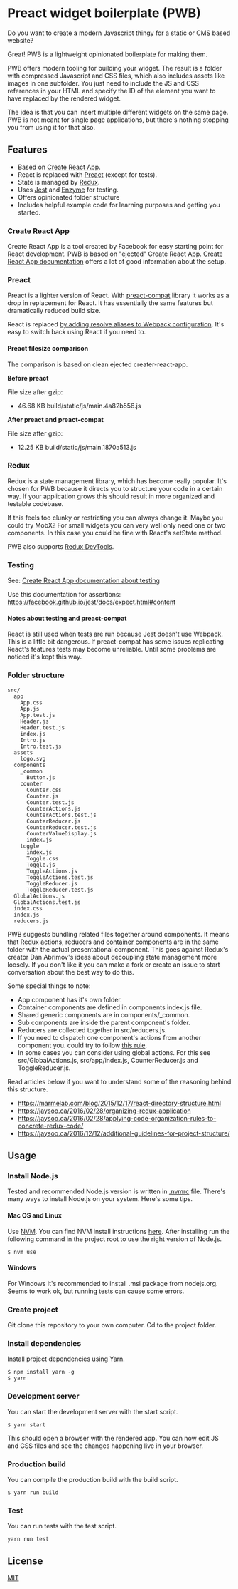 # Preact widget boilerplate (PWB)
Do you want to create a modern Javascript thingy for a static or CMS based
website?

Great! PWB is a lightweight opinionated boilerplate for making them.

PWB offers modern tooling for building your widget. The result is a folder
with compressed Javascript and CSS files, which also includes assets like
images in one subfolder. You just need to include the JS and CSS references in
your HTML and specify the ID of the element you want to have replaced by the
rendered widget.

The idea is that you can insert multiple different widgets on the same page.
PWB is not meant for single page applications, but there's nothing stopping you
from using it for that also. 

## Features
 - Based on [Create React App](https://github.com/facebookincubator/create-react-app).
 - React is replaced with [Preact](https://preactjs.com/) (except for tests).
 - State is managed by [Redux](http://redux.js.org/).
 - Uses [Jest](https://facebook.github.io/jest/) and [Enzyme](http://airbnb.io/enzyme/) for testing.
 - Offers opinionated folder structure
 - Includes helpful example code for learning purposes and getting you started.

### Create React App
Create React App is a tool created by Facebook for easy starting point for React
development. PWB is based on "ejected" Create React App. [Create
React App documentation](https://github.com/facebookincubator/create-react-app/blob/05f3f5ee81aec9429f00f57d17b499d8a22aadef/packages/react-scripts/template/README.md)
offers a lot of good information about the setup.

### Preact
Preact is a lighter version of React. With
[preact-compat](https://github.com/developit/preact-compat) library it works
as a drop in replacement for React. It has essentially the same features but
dramatically reduced build size.

React is replaced [by adding resolve aliases to Webpack configuration](https://github.com/developit/preact-compat#usage-with-webpack).
It's easy to switch back using React if you need to.

#### Preact filesize comparison
The comparison is based on clean ejected creater-react-app.

**Before preact**

File size after gzip:

  - 46.68 KB  build/static/js/main.4a82b556.js

**After preact and preact-compat**

File size after gzip:

  - 12.25 KB  build/static/js/main.1870a513.js

### Redux
Redux is a state management library, which has become really popular. It's chosen
for PWB because it directs you to structure your code in a certain way. If your
application grows this should result in more organized and testable codebase.

If this feels too clunky or restricting you can always change it. Maybe you could
try MobX? For small widgets you can very well only need one or two components.
In this case you could be fine with React's setState method.

PWB also supports [Redux DevTools](https://chrome.google.com/webstore/detail/redux-devtools/lmhkpmbekcpmknklioeibfkpmmfibljd).

### Testing
See: [Create React App documentation about testing](https://github.com/facebookincubator/create-react-app/blob/05f3f5ee81aec9429f00f57d17b499d8a22aadef/packages/react-scripts/template/README.md#running-tests)

Use this documentation for assertions: https://facebook.github.io/jest/docs/expect.html#content

#### Notes about testing and preact-compat
React is still used when tests are run because Jest doesn't use Webpack. This is a little
bit dangerous. If preact-compat has some issues replicating React's features
tests may become unreliable. Until some problems are noticed it's kept this
way.


### Folder structure
```
src/
  app
    App.css
    App.js
    App.test.js
    Header.js
    Header.test.js
    index.js
    Intro.js
    Intro.test.js
  assets
    logo.svg
  components
    _common
      Button.js
    counter
      Counter.css
      Counter.js
      Counter.test.js
      CounterActions.js
      CounterActions.test.js
      CounterReducer.js
      CounterReducer.test.js
      CounterValueDisplay.js
      index.js
    toggle
      index.js
      Toggle.css
      Toggle.js
      ToggleActions.js
      ToggleActions.test.js
      ToggleReducer.js
      ToggleReducer.test.js
  GlobalActions.js
  GlobalActions.test.js
  index.css
  index.js
  reducers.js

```

PWB suggests bundling related files together around components.
It means that Redux actions, reducers and
[container components](http://redux.js.org/docs/basics/UsageWithReact.html#presentational-and-container-components)
are in the same folder with the actual presentational component. This goes
against Redux's creator Dan Abrimov's ideas about decoupling state management
more loosely. If you don't like it you can make a fork or create an issue to
start conversation about the best way to do this.

Some special things to note:

- App component has it's own folder.
- Container components are defined in components index.js file.
- Shared generic components are in components/_common.
- Sub components are inside the parent component's folder.
- Reducers are collected together in src/reducers.js.
- If you need to dispatch one component's actions from another component you. 
could try to follow [this rule](https://jaysoo.ca/2016/02/28/organizing-redux-application/#rule-2-create-strict-module-boundaries).
- In some cases you can consider using global actions. For this see
src/GlobalActions.js, src/app/index.js, CounterReducer.js and ToggleReducer.js.

Read articles below if you want to understand some of the reasoning behind this
structure.

- https://marmelab.com/blog/2015/12/17/react-directory-structure.html
- https://jaysoo.ca/2016/02/28/organizing-redux-application
- https://jaysoo.ca/2016/02/28/applying-code-organization-rules-to-concrete-redux-code/
- https://jaysoo.ca/2016/12/12/additional-guidelines-for-project-structure/

## Usage
### Install Node.js
Tested and recommended Node.js version is written in [.nvmrc](.nvmrc) file.
There's many ways to install Node.js on your system. Here's some tips.

#### Mac OS and Linux
Use [NVM](https://github.com/creationix/nvm). You can find NVM install instructions [here](https://github.com/creationix/nvm#installation). After installing run the following command in the project root to use the right version of Node.js.
```
$ nvm use
```

#### Windows
For Windows it's recommended to install .msi package from nodejs.org. Seems to
work ok, but running tests can cause some errors.

### Create project
Git clone this repository to your own computer. Cd to the project folder.

### Install dependencies
Install project dependencies using Yarn.
```
$ npm install yarn -g
$ yarn
```

### Development server
You can start the development server with the start script.
```
$ yarn start
```
This should open a browser with the rendered app. You can now edit JS and CSS
files and see the changes happening live in your browser.

### Production build
You can compile the production build with the build script.
```
$ yarn run build
```

### Test
You can run tests with the test script.
```
yarn run test
```
## License

[MIT](LICENSE)